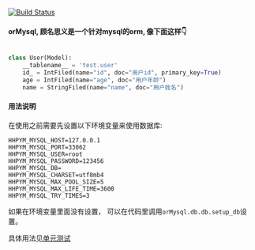 [![Build Status](https://travis-ci.com/linghaihui/orMysql.svg?branch=master)](https://travis-ci.com/linghaihui/orMysql)

#### orMysql, 顾名思义是一个针对mysql的orm, 像下面这样👇

```python

class User(Model):
    __tablename__ = 'test.user'
    id_ = IntFiled(name="id", doc="用户id", primary_key=True)
    age = IntFiled(name="age", doc="用户年龄")
    name = StringFiled(name="name", doc="用户姓名")
```
#### 用法说明
在使用之前需要先设置以下环境变量来使用数据库:

```
HHPYM_MYSQL_HOST=127.0.0.1
HHPYM_MYSQL_PORT=33062
HHPYM_MYSQL_USER=root
HHPYM_MYSQL_PASSWORD=123456
HHPYM_MYSQL_DB=
HHPYM_MYSQL_CHARSET=utf8mb4
HHPYM_MYSQL_MAX_POOL_SIZE=5
HHPYM_MYSQL_MAX_LIFE_TIME=3600
HHPYM_MYSQL_TRY_TIMES=3
```
如果在环境变量里面没有设置， 可以在代码里调用`orMysql.db.db.setup_db`设置。

具体用法见[单元测试](https://github.com/linghaihui/orMysql/blob/master/tests/test_orm.py)
